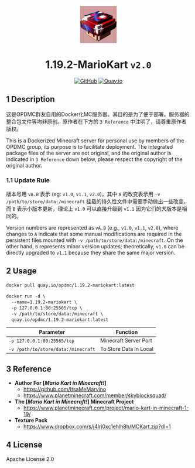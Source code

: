 <div align="center">
	<img src="https://github.com/OPDMC/1.19.2-MarioKart/raw/main/%23README/icon_512.png" width="20%"/>
    <h1>1.19.2-MarioKart <code>v2.0</code></h1>
	<a href='https://github.com/OPDMC/1.19.2-MarioKart'><img src="https://img.shields.io/badge/-GitHub-3A3A3A?style=flat&amp;logo=GitHub&amp;logoColor=white" referrerpolicy="no-referrer" alt="GitHub"></a>
	<a href='https://quay.io/repository/opdmc/1.19.2-mariokart'><img src="https://img.shields.io/badge/-Quay.io-ee0000?style=flat&amp;logo=RedHat&amp;logoColor=white" referrerpolicy="no-referrer" alt="Quay.io"></a>
    </tr>
</div>

## 1 Description

这是OPDMC群友自用的Docker化MC服务器。其目的是为了便于部署。服务器的整合包文件等均非原创。原作者在下方的 `3 Reference` 中注明了，请尊重原作者版权。

This is a Dockerized Minecraft server for personal use by members of the OPDMC group, its purpose is to facilitate deployment. The integrated package files of the server are not original, and the original author is indicated in `3 Reference` down below, please respect the copyright of the original author.

### 1.1 Update Rule

版本号用 `vA.B` 表示 (eg: `v1.0`, `v1.1`, `v2.0`)，其中 `A` 的改变表示用 `-v /path/to/store/data:/minecraft` 挂载的持久性文件中需要手动做出一些改变。而 `B` 表示小版本更新，理论上 `v1.0` 可以直接升级到 `v1.1` 因为它们的大版本是相同的。

Version numbers are represented as `vA.B` (e.g., `v1.0`, `v1.1`, `v2.0`), where changes to `A` indicate that some manual modifications are required in the persistent files mounted with `-v /path/to/store/data:/minecraft`. On the other hand, `B` represents minor version updates; theoretically, `v1.0` can be directly upgraded to `v1.1` because they share the same major version.

## 2 Usage

```shell
docker pull quay.io/opdmc/1.19.2-mariokart:latest
```

```shell
docker run -d \
  --name=1.19.2-mariokart \
  -p 127.0.0.1:80:25565/tcp \
  -v /path/to/store/data:/minecraft \
  quay.io/opdmc/1.19.2-mariokart:latest
```

| Parameter                                       | Function                        |
| ----------------------------------------------- | ------------------------------- |
| `-p 127.0.0.1:80:25565/tcp`                     | Minecraft Server Port                      |
| `-v /path/to/store/data:/minecraft`    | To Store Data In Local       |

## 3 Reference

- **Author For [*Mario Kart in Minecraft!*]**
  - https://github.com/ItsaMeMarvino
  - https://www.planetminecraft.com/member/skyblocksquad/
- **The [*Mario Kart in Minecraft!*] Minecraft Project**
  - https://www.planetminecraft.com/project/mario-kart-in-minecraft-1-19/
- **Texture Pack**
  - https://www.dropbox.com/s/j4lrj0xc1ehlh8h/MCKart.zip?dl=1

## 4 License

Apache License 2.0
